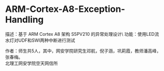 # ARM-Cortex-A8-Exception-Handling
描述：基于 ARM Cortex A8 架构 S5PV210 的异常处理设计\\
功能：使用LED流水灯对UDF和SWI两种中断进行测试

作者：师生共5人，其中，网安学院研究生邓航，倪子涵，巩莉霞，教师潘高峰，张春梅。\
北理工网安学院空天网信所
